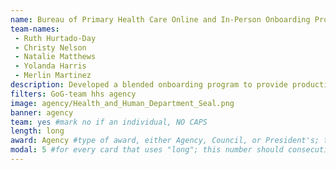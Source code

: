 ```yaml
---
name: Bureau of Primary Health Care Online and In-Person Onboarding Program
team-names: 
 - Ruth Hurtado-Day
 - Christy Nelson
 - Natalie Matthews
 - Yolanda Harris
 - Merlin Martinez
description: Developed a blended onboarding program to provide productivity training for new and existing staff. As a result, staff are equipped with foundational organizational information, workforce expectations, and tools to succeed in their job.
filters: GoG-team hhs agency
image: agency/Health_and_Human_Department_Seal.png
banner: agency
team: yes #mark no if an individual, NO CAPS 
length: long
award: Agency #type of award, either Agency, Council, or President's; this is case sensitive so make sure to match the options listed exactly. This section generates the format of the card
modal: 5 #for every card that uses "long"; this number should consecutively increase and never be the same
---
```


